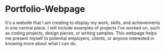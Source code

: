 # Portfolio-Webpage
It's a website that I am creating to display my work, skills, and achievements in one central place. I will include examples of projects I've worked on, such as coding projects, design pieces, or writing samples. This webpage helps me present myself to potential employers, clients, or anyone interested in knowing more about what I can do. 
